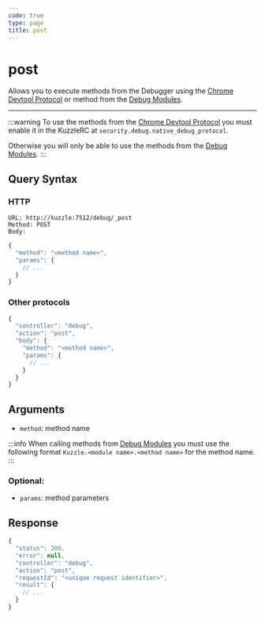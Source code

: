 ```yaml
---
code: true
type: page
title: post
---
```


# post

Allows you to execute methods from the Debugger using the [Chrome Devtool Protocol](https://chromedevtools.github.io/devtools-protocol/v8) or method from the [Debug Modules](/core/2/api/debug-modules).

---

:::warning
To use the methods from the [Chrome Devtool Protocol](https://chromedevtools.github.io/devtools-protocol/v8) you must enable it in the KuzzleRC at `security.debug.native_debug_protocol`.

Otherwise you will only be able to use the methods from the [Debug Modules](/core/2/api/debug-modules).
:::


## Query Syntax

### HTTP

```http
URL: http://kuzzle:7512/debug/_post
Method: POST
Body:
```

```js
{
  "method": "<method name>",
  "params": {
    // ...
  }
}
```

### Other protocols

```js
{
  "controller": "debug",
  "action": "post",
  "body": {
    "method": "<method name>",
    "params": {
      // ...
    }
  }
}
```

## Arguments

- `method`: method name

:::info
When calling methods from [Debug Modules](/core/2/api/debug-modules) you must use the following format `Kuzzle.<module name>.<method name>` for the method name.
:::

### Optional:

- `params`: method parameters

## Response


```js
{
  "status": 200,
  "error": null,
  "controller": "debug",
  "action": "post",
  "requestId": "<unique request identifier>",
  "result": {
    // ...
  }
}
```